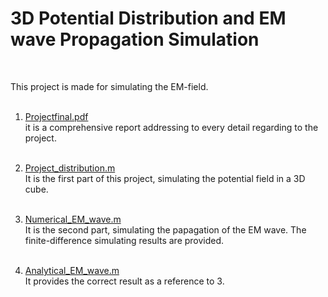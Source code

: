 # 3D Potential Distribution and EM wave Propagation Simulation
<br>

This project is made for simulating the EM-field.<br><br>

1. [Projectfinal.pdf](https://github.com/yyywrz/PHYSICS-PROJECT/blob/master/1/Projectfinal.pdf) 
<br>it is a comprehensive report addressing to every detail regarding to the project.
<br><br>

2. [Project_distribution.m](https://github.com/yyywrz/PHYSICS-PROJECT/blob/master/1/project_distribution.m)
<br>It is the first part of this project, simulating the potential field in a 3D cube. 
<br><br>
3. [Numerical_EM_wave.m](https://github.com/yyywrz/PHYSICS-PROJECT/blob/master/1/numerical_EM_wave.m)
<br>It is the second part, simulating the papagation of the EM wave. The finite-difference simulating results are provided.
<br><br>
4. [Analytical_EM_wave.m](https://github.com/yyywrz/PHYSICS-PROJECT/blob/master/1/analytical_EM_wave.m) 
<br>It provides the correct result as a reference to 3.
